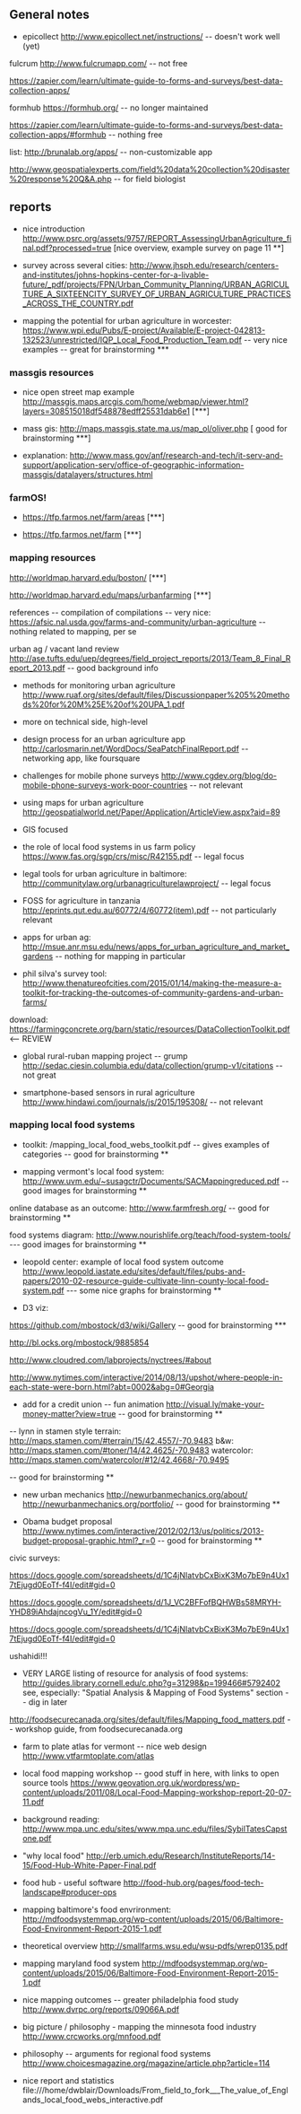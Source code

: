 ## General notes

- epicollect 
http://www.epicollect.net/instructions/
-- doesn't work well (yet)

fulcrum 
http://www.fulcrumapp.com/
-- not free

https://zapier.com/learn/ultimate-guide-to-forms-and-surveys/best-data-collection-apps/

formhub 
https://formhub.org/
-- no longer maintained

https://zapier.com/learn/ultimate-guide-to-forms-and-surveys/best-data-collection-apps/#formhub
-- nothing free

list:
http://brunalab.org/apps/
-- non-customizable app

http://www.geospatialexperts.com/field%20data%20collection%20disaster%20response%20Q&A.php
-- for field biologist

## reports

- nice introduction 
http://www.psrc.org/assets/9757/REPORT_AssessingUrbanAgriculture_final.pdf?processed=true
[nice overview, example survey on page 11 **]

- survey across several cities:
http://www.jhsph.edu/research/centers-and-institutes/johns-hopkins-center-for-a-livable-future/_pdf/projects/FPN/Urban_Community_Planning/URBAN_AGRICULTURE_A_SIXTEENCITY_SURVEY_OF_URBAN_AGRICULTURE_PRACTICES_ACROSS_THE_COUNTRY.pdf

- mapping the potential for urban agriculture in worcester:
https://www.wpi.edu/Pubs/E-project/Available/E-project-042813-132523/unrestricted/IQP_Local_Food_Production_Team.pdf
-- very nice examples -- great for brainstorming ***

### massgis resources

- nice open street map example 
http://massgis.maps.arcgis.com/home/webmap/viewer.html?layers=308515018df548878edff25531dab6e1 [***]

- mass gis: http://maps.massgis.state.ma.us/map_ol/oliver.php [ good for brainstorming ***]

- explanation: http://www.mass.gov/anf/research-and-tech/it-serv-and-support/application-serv/office-of-geographic-information-massgis/datalayers/structures.html


### farmOS!

- https://tfp.farmos.net/farm/areas [***]

- https://tfp.farmos.net/farm [***]



### mapping resources

http://worldmap.harvard.edu/boston/ [***]

http://worldmap.harvard.edu/maps/urbanfarming [***]


references -- compilation of compilations -- very nice:
https://afsic.nal.usda.gov/farms-and-community/urban-agriculture
-- nothing related to mapping, per se

urban ag / vacant land review
http://ase.tufts.edu/uep/degrees/field_project_reports/2013/Team_8_Final_Report_2013.pdf
-- good background info

- methods for monitoring urban agriculture
http://www.ruaf.org/sites/default/files/Discussionpaper%205%20methods%20for%20M%25E%20of%20UPA_1.pdf
- more on technical side, high-level

- design process for an urban agriculture app
http://carlosmarin.net/WordDocs/SeaPatchFinalReport.pdf
-- networking app, like foursquare

- challenges for mobile phone surveys
http://www.cgdev.org/blog/do-mobile-phone-surveys-work-poor-countries
-- not relevant

- using maps for urban agriculture
http://geospatialworld.net/Paper/Application/ArticleView.aspx?aid=89
- GIS focused

- the role of local food systems in us farm policy
https://www.fas.org/sgp/crs/misc/R42155.pdf
-- legal focus

- legal tools for urban agriculture in baltimore:
http://communitylaw.org/urbanagriculturelawproject/
-- legal focus

- FOSS for agriculture in tanzania
http://eprints.qut.edu.au/60772/4/60772(item).pdf
-- not particularly relevant

- apps for urban ag:
http://msue.anr.msu.edu/news/apps_for_urban_agriculture_and_market_gardens
-- nothing for mapping in particular

- phil silva's survey tool:
http://www.thenatureofcities.com/2015/01/14/making-the-measure-a-toolkit-for-tracking-the-outcomes-of-community-gardens-and-urban-farms/

download: https://farmingconcrete.org/barn/static/resources/DataCollectionToolkit.pdf <-- REVIEW

- global rural-ruban mapping project -- grump
http://sedac.ciesin.columbia.edu/data/collection/grump-v1/citations
-- not great

- smartphone-based sensors in rural agriculture
http://www.hindawi.com/journals/js/2015/195308/
-- not relevant

### mapping local food systems

- toolkit:
/mapping_local_food_webs_toolkit.pdf
-- gives examples of categories
-- good for brainstorming **

- mapping vermont's local food system:
http://www.uvm.edu/~susagctr/Documents/SACMappingreduced.pdf
-- good images for brainstorming **

online database as an outcome:
http://www.farmfresh.org/
-- good for brainstorming **

food systems diagram:
http://www.nourishlife.org/teach/food-system-tools/
--- good images for brainstorming **

- leopold center: example of local food system outcome
http://www.leopold.iastate.edu/sites/default/files/pubs-and-papers/2010-02-resource-guide-cultivate-linn-county-local-food-system.pdf
--- some nice graphs for brainstorming **

- D3 viz:

https://github.com/mbostock/d3/wiki/Gallery
-- good for brainstorming ***

http://bl.ocks.org/mbostock/9885854

http://www.cloudred.com/labprojects/nyctrees/#about

http://www.nytimes.com/interactive/2014/08/13/upshot/where-people-in-each-state-were-born.html?abt=0002&abg=0#Georgia

- add for a credit union -- fun animation
http://visual.ly/make-your-money-matter?view=true
-- good for brainstorming **

-- lynn in stamen style
terrain:
http://maps.stamen.com/#terrain/15/42.4557/-70.9483
b&w:
http://maps.stamen.com/#toner/14/42.4625/-70.9483
watercolor:
http://maps.stamen.com/watercolor/#12/42.4668/-70.9495

-- good for brainstorming **

- new urban mechanics
http://newurbanmechanics.org/about/
http://newurbanmechanics.org/portfolio/
-- good for brainstorming **

- Obama budget proposal
http://www.nytimes.com/interactive/2012/02/13/us/politics/2013-budget-proposal-graphic.html?_r=0
-- good for brainstorming **

civic surveys:

https://docs.google.com/spreadsheets/d/1C4jNIatvbCxBixK3Mo7bE9n4Ux17tEjugd0EoTf-f4I/edit#gid=0

https://docs.google.com/spreadsheets/d/1J_VC2BFFofBQHWBs58MRYH-YHD89iAhdajncogVu_1Y/edit#gid=0

https://docs.google.com/spreadsheets/d/1C4jNIatvbCxBixK3Mo7bE9n4Ux17tEjugd0EoTf-f4I/edit#gid=0


ushahidi!!!

- VERY LARGE listing of resource for analysis of food systems:
http://guides.library.cornell.edu/c.php?g=31298&p=199466#5792402
see, especially: "Spatial Analysis & Mapping of Food Systems" section
-- dig in later


http://foodsecurecanada.org/sites/default/files/Mapping_food_matters.pdf
-- workshop guide, from foodsecurecanada.org

- farm to plate atlas for vermont -- nice web design
http://www.vtfarmtoplate.com/atlas

- local food mapping workshop -- good stuff in here, with links to open source tools
https://www.geovation.org.uk/wordpress/wp-content/uploads/2011/08/Local-Food-Mapping-workshop-report-20-07-11.pdf

- background reading:
http://www.mpa.unc.edu/sites/www.mpa.unc.edu/files/SybilTatesCapstone.pdf

- "why local food" 
http://erb.umich.edu/Research/InstituteReports/14-15/Food-Hub-White-Paper-Final.pdf

- food hub - useful software 
http://food-hub.org/pages/food-tech-landscape#producer-ops

- mapping baltimore's food envrironment:
http://mdfoodsystemmap.org/wp-content/uploads/2015/06/Baltimore-Food-Environment-Report-2015-1.pdf

- theoretical overview
http://smallfarms.wsu.edu/wsu-pdfs/wrep0135.pdf

- mapping maryland food system
http://mdfoodsystemmap.org/wp-content/uploads/2015/06/Baltimore-Food-Environment-Report-2015-1.pdf

- nice mapping outcomes -- greater philadelphia food study
http://www.dvrpc.org/reports/09066A.pdf

- big picture / philosophy - mapping the minnesota food industry
http://www.crcworks.org/mnfood.pdf

- philosophy -- arguments for regional food systems
http://www.choicesmagazine.org/magazine/article.php?article=114

- nice report and statistics
file:///home/dwblair/Downloads/From_field_to_fork___The_value_of_Englands_local_food_webs_interactive.pdf





